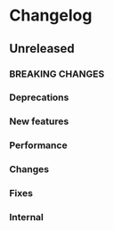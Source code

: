 # Changelog

## Unreleased

### BREAKING CHANGES

### Deprecations

### New features

### Performance

### Changes

### Fixes

### Internal
